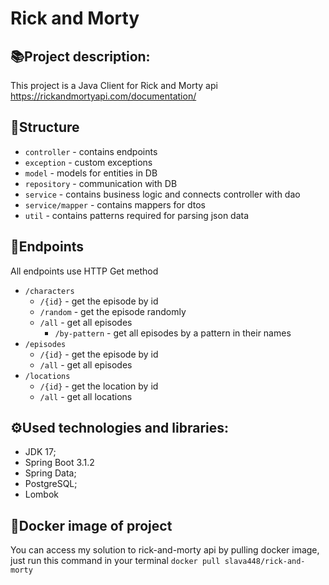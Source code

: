 # Rick and Morty

## 📚Project description:
This project is a Java Client for Rick and Morty api https://rickandmortyapi.com/documentation/

## 📂Structure
* `controller` - contains endpoints
* `exception` - custom exceptions
* `model` - models for entities in DB
* `repository` - communication with DB
* `service` - contains business logic and connects controller with dao
* `service/mapper` - contains mappers for dtos
* `util` - contains patterns required for parsing json data

## 🔧Endpoints
All endpoints use HTTP Get method
* `/characters`
    * `/{id}` - get the episode by id
    * `/random` - get the episode randomly
    * `/all` - get all episodes
      * `/by-pattern` - get all episodes by a pattern in their names
* `/episodes`
  * `/{id}` - get the episode by id
  * `/all` - get all episodes
* `/locations`
  * `/{id}` - get the location by id
  * `/all` - get all locations

## ⚙️Used technologies and libraries:
* JDK 17;
* Spring Boot 3.1.2
* Spring Data;
* PostgreSQL;
* Lombok

## 🐳Docker image of project
You can access my solution to rick-and-morty api by pulling docker image, just run this command in your terminal `docker pull slava448/rick-and-morty`